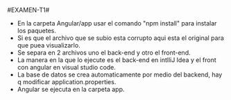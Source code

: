 #EXAMEN-T1#
- En la carpeta Angular/app usar el comando "npm install" para instalar los paquetes.
- Si es que el archivo que se subio esta corrupto aqui esta el original para que puea visualizarlo.
- Se separa en 2 archivos uno el back-end y otro el front-end.
- La manera en la que lo ejecute es el back-end en  intlliJ Idea y el front con angular en visual studio code.
- La base de datos se crea automaticamente por medio del backend, hay q modificar application.properties.
- Angular se ejecuta en la carpeta app.
